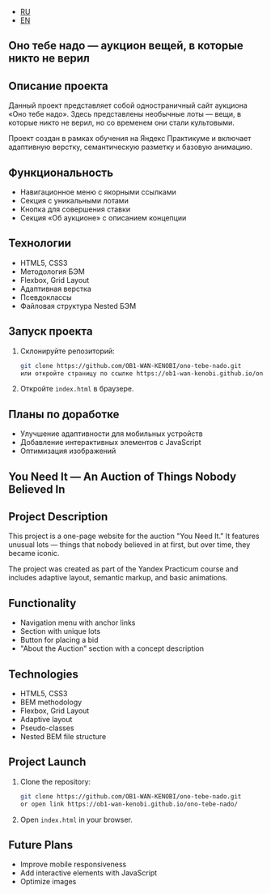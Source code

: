 - [RU](#оно-тебе-надо-—-аукцион-вещей-в-которые-никто-не-верил)
- [EN](#you-need-it-an-auction-of-things-nobody-believed-in)


## Оно тебе надо — аукцион вещей, в которые никто не верил

## Описание проекта
Данный проект представляет собой одностраничный сайт аукциона «Оно тебе надо». Здесь представлены необычные лоты — вещи, в которые никто не верил, но со временем они стали культовыми.

Проект создан в рамках обучения на Яндекс Практикуме и включает адаптивную верстку, семантическую разметку и базовую анимацию.

## Функциональность
- Навигационное меню с якорными ссылками
- Секция с уникальными лотами
- Кнопка для совершения ставки
- Секция «Об аукционе» с описанием концепции

## Технологии
- HTML5, CSS3
- Методология БЭМ
- Flexbox, Grid Layout
- Адаптивная верстка
- Псевдоклассы
- Файловая структура Nested БЭМ

## Запуск проекта
1. Склонируйте репозиторий:
   ```bash
   git clone https://github.com/OB1-WAN-KENOBI/ono-tebe-nado.git
   или откройте страницу по ссылке https://ob1-wan-kenobi.github.io/ono-tebe-nado/
   ```
2. Откройте `index.html` в браузере.

## Планы по доработке
- Улучшение адаптивности для мобильных устройств
- Добавление интерактивных элементов с JavaScript
- Оптимизация изображений

## You Need It — An Auction of Things Nobody Believed In

## Project Description
This project is a one-page website for the auction "You Need It." It features unusual lots — things that nobody believed in at first, but over time, they became iconic.

The project was created as part of the Yandex Practicum course and includes adaptive layout, semantic markup, and basic animations.

## Functionality
- Navigation menu with anchor links
- Section with unique lots
- Button for placing a bid
- "About the Auction" section with a concept description

## Technologies
- HTML5, CSS3
- BEM methodology
- Flexbox, Grid Layout
- Adaptive layout
- Pseudo-classes
- Nested BEM file structure

## Project Launch
1. Clone the repository:
   ```bash
   git clone https://github.com/OB1-WAN-KENOBI/ono-tebe-nado.git
   or open link https://ob1-wan-kenobi.github.io/ono-tebe-nado/
2. Open `index.html` in your browser.

## Future Plans
- Improve mobile responsiveness
- Add interactive elements with JavaScript
- Optimize images
